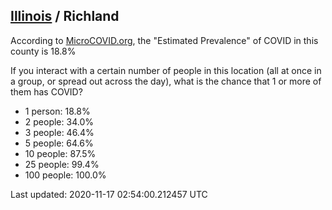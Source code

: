 
## [Illinois](/united-states/illinois) / Richland

According to [MicroCOVID.org](http://microcovid.org),
the "Estimated Prevalence" of COVID in this county is 18.8%

If you interact with a certain number of people in this location
(all at once in a group, or spread out across the day), what is the chance that
1 or more of them has COVID?

- 1 person: 18.8%
- 2 people: 34.0%
- 3 people: 46.4%
- 5 people: 64.6%
- 10 people: 87.5%
- 25 people: 99.4%
- 100 people: 100.0%

Last updated: 2020-11-17 02:54:00.212457 UTC
